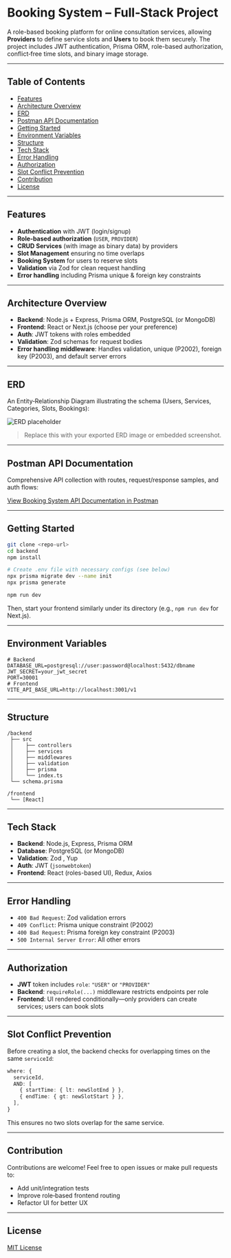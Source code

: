 # Booking System – Full‑Stack Project

A role-based booking platform for online consultation services, allowing **Providers** to define service slots and **Users** to book them securely. The project includes JWT authentication, Prisma ORM, role-based authorization, conflict‑free time slots, and binary image storage.

---

##  Table of Contents

- [Features](#features)  
- [Architecture Overview](#architecture-overview)  
- [ERD](#erd)  
- [Postman API Documentation](#postman-api-documentation)  
- [Getting Started](#getting-started)  
- [Environment Variables](#environment-variables)  
- [Structure](#structure)  
- [Tech Stack](#tech-stack)  
- [Error Handling](#error-handling)  
- [Authorization](#authorization)  
- [Slot Conflict Prevention](#slot-conflict-prevention)  
- [Contribution](#contribution)  
- [License](#license)

---

## Features

- **Authentication** with JWT (login/signup)  
- **Role‑based authorization** (`USER`, `PROVIDER`)  
- **CRUD Services** (with image as binary data) by providers  
- **Slot Management** ensuring no time overlaps  
- **Booking System** for users to reserve slots  
- **Validation** via Zod for clean request handling  
- **Error handling** including Prisma unique & foreign key constraints  

---

## Architecture Overview

- **Backend**: Node.js + Express, Prisma ORM, PostgreSQL (or MongoDB)  
- **Frontend**: React or Next.js (choose per your preference)  
- **Auth**: JWT tokens with roles embedded  
- **Validation**: Zod schemas for request bodies  
- **Error handling middleware**: Handles validation, unique (P2002), foreign key (P2003), and default server errors  

---

## ERD

An Entity‑Relationship Diagram illustrating the schema (Users, Services, Categories, Slots, Bookings):

![ERD placeholder](https://via.placeholder.com/800x400.png?text=ERD+goes+here)

> Replace this with your exported ERD image or embedded screenshot.

---

## Postman API Documentation

Comprehensive API collection with routes, request/response samples, and auth flows:

[View Booking System API Documentation in Postman](https://tabby2-0436.postman.co/workspace/Booking-System-API~52ea10d5-30b0-4cf7-8fde-5436d1d0bcb0/folder/27400850-61a4e2d1-1d30-4c49-a1cd-990f1ea233d8?action=share&creator=27400850&ctx=documentation)

---

## Getting Started

```bash
git clone <repo-url>
cd backend
npm install

# Create .env file with necessary configs (see below)
npx prisma migrate dev --name init
npx prisma generate

npm run dev
```

Then, start your frontend similarly under its directory (e.g., `npm run dev` for Next.js).

---

## Environment Variables

```env
# Backend
DATABASE_URL=postgresql://user:password@localhost:5432/dbname
JWT_SECRET=your_jwt_secret
PORT=30001
# Frontend
VITE_API_BASE_URL=http://localhost:3001/v1
```

---

## Structure

```
/backend
 ├── src
 │    ├── controllers
 │    ├── services
 │    ├── middlewares
 │    ├── validation
 │    ├── prisma
 │    └── index.ts
 └── schema.prisma

/frontend
 └── [React]
```

---

## Tech Stack

- **Backend**: Node.js, Express, Prisma ORM  
- **Database**: PostgreSQL (or MongoDB)  
- **Validation**: Zod , Yup
- **Auth**: JWT (`jsonwebtoken`)  
- **Frontend**: React (roles-based UI), Redux, Axios

---

## Error Handling

- `400 Bad Request`: Zod validation errors  
- `409 Conflict`: Prisma unique constraint (P2002)  
- `400 Bad Request`: Prisma foreign key constraint (P2003)  
- `500 Internal Server Error`: All other errors  

---

## Authorization

- **JWT** token includes `role`: `"USER"` or `"PROVIDER"`  
- **Backend**: `requireRole(...)` middleware restricts endpoints per role  
- **Frontend**: UI rendered conditionally—only providers can create services; users can book slots  

---

## Slot Conflict Prevention

Before creating a slot, the backend checks for overlapping times on the same `serviceId`:

```ts
where: {
  serviceId,
  AND: [
    { startTime: { lt: newSlotEnd } },
    { endTime: { gt: newSlotStart } },
  ],
}
```

This ensures no two slots overlap for the same service.

---

## Contribution

Contributions are welcome! Feel free to open issues or make pull requests to:

- Add unit/integration tests  
- Improve role‑based frontend routing  
- Refactor UI for better UX  

---

## License

[MIT License](LICENSE)
